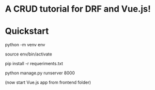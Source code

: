 # A CRUD tutorial for DRF and Vue.js!

# Quickstart

python -m venv env

source env/bin/activate

pip install -r requeriments.txt

python manage.py runserver 8000

(now start Vue.js app from frontend folder)
